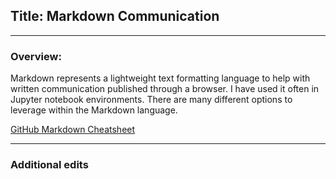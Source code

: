 ## Title: Markdown Communication  
---
### Overview:
Markdown represents a lightweight text formatting language to help with written communication published through a browser.  I have used it often in Jupyter notebook environments.  There are many different options to leverage within the Markdown language.  

[GitHub Markdown Cheatsheet](https://github.com/adam-p/markdown-here/wiki/Markdown-Cheatsheet#tables)

---
### Additional edits
